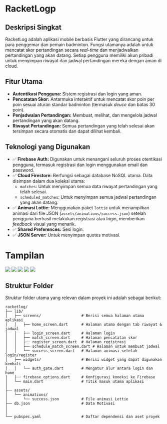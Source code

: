 # RacketLogp

## Deskripsi Singkat
RacketLog adalah aplikasi mobile berbasis Flutter yang dirancang untuk para penggemar dan pemain badminton. Fungsi utamanya adalah untuk mencatat skor pertandingan secara *real-time* dan menjadwalkan pertandingan yang akan datang. Setiap pengguna memiliki akun pribadi untuk menyimpan riwayat dan jadwal pertandingan mereka dengan aman di cloud.

## Fitur Utama
-   **Autentikasi Pengguna:** Sistem registrasi dan login yang aman.
-   **Pencatatan Skor:** Antarmuka interaktif untuk mencatat skor poin per poin sesuai aturan standar badminton (termasuk *deuce* dan batas 30 poin).
-   **Penjadwalan Pertandingan:** Membuat, melihat, dan mengelola jadwal pertandingan yang akan datang.
-   **Riwayat Pertandingan:** Semua pertandingan yang telah selesai akan tersimpan secara otomatis dan dapat dilihat kembali.

## Teknologi yang Digunakan
-   ✅ **Firebase Auth:** Digunakan untuk menangani seluruh proses otentikasi pengguna, termasuk registrasi dan login menggunakan email dan password.
-   ✅ **Cloud Firestore:** Berfungsi sebagai database NoSQL utama. Data disimpan dalam dua koleksi utama:
    -   `matches`: Untuk menyimpan semua data riwayat pertandingan yang telah selesai.
    -   `scheduled_matches`: Untuk menyimpan semua jadwal pertandingan yang akan datang.
-   ✅ **Animasi Lottie:** Menggunakan paket `lottie` untuk menampilkan animasi dari file JSON (`assets/animations/success.json`) setelah pengguna berhasil melakukan registrasi atau login, memberikan *feedback* visual yang menarik.
-   ✅ **Shared Preferences:** Sesi login.
-   ✅ **JSON Server:** Untuk menyimpan quotes motivasi.

# Tampilan
<img src="assets/1.png" /> 
<img src="assets/2.png" /> 
<img src="assets/3.png" /> 
<img src="assets/4.png" /> 
<img src="assets/5.png" /> 

## Struktur Folder
Struktur folder utama yang relevan dalam proyek ini adalah sebagai berikut:
```
racketlog/
├── lib/
│   ├── screens/                  # Berisi semua halaman utama aplikasi
│   │   ├── home_screen.dart      # Halaman utama dengan tab riwayat & jadwal
│   │   ├── login_screen.dart     # Halaman login
│   │   ├── match_screen.dart     # Halaman pencatatan skor
│   │   ├── register_screen.dart  # Halaman registrasi
│   │   ├── schedule_match_screen.dart # Halaman untuk membuat jadwal
│   │   └── success_screen.dart   # Halaman animasi setelah login/register
│   ├── widgets/                  # Berisi widget yang dapat digunakan kembali
│   │   └── auth_gate.dart        # Mengatur alur antara login dan home
│   ├── firebase_options.dart     # Konfigurasi koneksi ke Firebase
│   └── main.dart                 # Titik masuk utama aplikasi
│
├── assets/
│   └── animations/
│       └── success.json          # File animasi Lottie
├── db.json                       # Data Motivasi
│
│
└── pubspec.yaml                  # Daftar dependensi dan aset proyek

